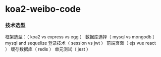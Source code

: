# koa2-weibo-code

### 技术选型
  框架选型：（ koa2 vs express vs egg ）
  数据库选择（ mysql vs mongodb ）mysql and sequelize
  登录技术（ session vs jwt ）
  前端页面（ ejs vue react ）
  缓存数据库（ redis ）
  单元测试（ jest ）
